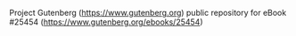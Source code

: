 Project Gutenberg (https://www.gutenberg.org) public repository for eBook #25454 (https://www.gutenberg.org/ebooks/25454)
